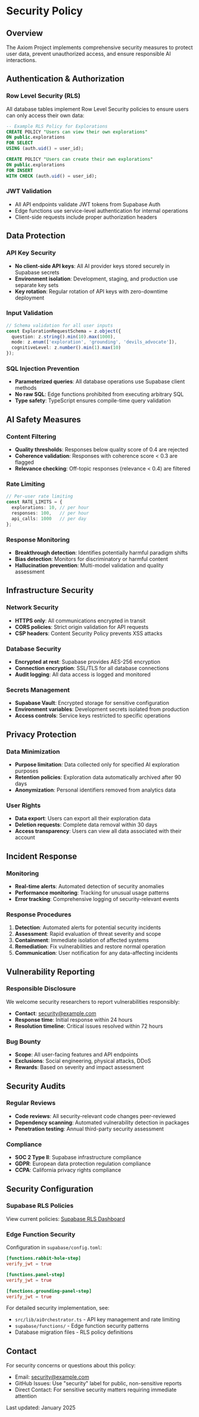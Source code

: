 # Security Policy

## Overview

The Axiom Project implements comprehensive security measures to protect user data, prevent unauthorized access, and ensure responsible AI interactions.

## Authentication & Authorization

### Row Level Security (RLS)
All database tables implement Row Level Security policies to ensure users can only access their own data:

```sql
-- Example RLS Policy for Explorations
CREATE POLICY "Users can view their own explorations" 
ON public.explorations 
FOR SELECT 
USING (auth.uid() = user_id);

CREATE POLICY "Users can create their own explorations" 
ON public.explorations 
FOR INSERT 
WITH CHECK (auth.uid() = user_id);
```

### JWT Validation
- All API endpoints validate JWT tokens from Supabase Auth
- Edge functions use service-level authentication for internal operations
- Client-side requests include proper authorization headers

## Data Protection

### API Key Security
- **No client-side API keys**: All AI provider keys stored securely in Supabase secrets
- **Environment isolation**: Development, staging, and production use separate key sets
- **Key rotation**: Regular rotation of API keys with zero-downtime deployment

### Input Validation
```typescript
// Schema validation for all user inputs
const ExplorationRequestSchema = z.object({
  question: z.string().min(10).max(1000),
  mode: z.enum(['exploration', 'grounding', 'devils_advocate']),
  cognitiveLevel: z.number().min(1).max(10)
});
```

### SQL Injection Prevention
- **Parameterized queries**: All database operations use Supabase client methods
- **No raw SQL**: Edge functions prohibited from executing arbitrary SQL
- **Type safety**: TypeScript ensures compile-time query validation

## AI Safety Measures

### Content Filtering
- **Quality thresholds**: Responses below quality score of 0.4 are rejected
- **Coherence validation**: Responses with coherence score < 0.3 are flagged
- **Relevance checking**: Off-topic responses (relevance < 0.4) are filtered

### Rate Limiting
```typescript
// Per-user rate limiting
const RATE_LIMITS = {
  explorations: 10, // per hour
  responses: 100,   // per hour
  api_calls: 1000   // per day
};
```

### Response Monitoring
- **Breakthrough detection**: Identifies potentially harmful paradigm shifts
- **Bias detection**: Monitors for discriminatory or harmful content
- **Hallucination prevention**: Multi-model validation and quality assessment

## Infrastructure Security

### Network Security
- **HTTPS only**: All communications encrypted in transit
- **CORS policies**: Strict origin validation for API requests
- **CSP headers**: Content Security Policy prevents XSS attacks

### Database Security
- **Encrypted at rest**: Supabase provides AES-256 encryption
- **Connection encryption**: SSL/TLS for all database connections
- **Audit logging**: All data access is logged and monitored

### Secrets Management
- **Supabase Vault**: Encrypted storage for sensitive configuration
- **Environment variables**: Development secrets isolated from production
- **Access controls**: Service keys restricted to specific operations

## Privacy Protection

### Data Minimization
- **Purpose limitation**: Data collected only for specified AI exploration purposes
- **Retention policies**: Exploration data automatically archived after 90 days
- **Anonymization**: Personal identifiers removed from analytics data

### User Rights
- **Data export**: Users can export all their exploration data
- **Deletion requests**: Complete data removal within 30 days
- **Access transparency**: Users can view all data associated with their account

## Incident Response

### Monitoring
- **Real-time alerts**: Automated detection of security anomalies
- **Performance monitoring**: Tracking for unusual usage patterns
- **Error tracking**: Comprehensive logging of security-relevant events

### Response Procedures
1. **Detection**: Automated alerts for potential security incidents
2. **Assessment**: Rapid evaluation of threat severity and scope
3. **Containment**: Immediate isolation of affected systems
4. **Remediation**: Fix vulnerabilities and restore normal operation
5. **Communication**: User notification for any data-affecting incidents

## Vulnerability Reporting

### Responsible Disclosure
We welcome security researchers to report vulnerabilities responsibly:

- **Contact**: security@example.com
- **Response time**: Initial response within 24 hours
- **Resolution timeline**: Critical issues resolved within 72 hours

### Bug Bounty
- **Scope**: All user-facing features and API endpoints
- **Exclusions**: Social engineering, physical attacks, DDoS
- **Rewards**: Based on severity and impact assessment

## Security Audits

### Regular Reviews
- **Code reviews**: All security-relevant code changes peer-reviewed
- **Dependency scanning**: Automated vulnerability detection in packages
- **Penetration testing**: Annual third-party security assessment

### Compliance
- **SOC 2 Type II**: Supabase infrastructure compliance
- **GDPR**: European data protection regulation compliance
- **CCPA**: California privacy rights compliance

## Security Configuration

### Supabase RLS Policies
View current policies: [Supabase RLS Dashboard](https://supabase.com/dashboard/project/oypsdwgvjwycgjxfqndi/auth/policies)

### Edge Function Security
Configuration in `supabase/config.toml`:
```toml
[functions.rabbit-hole-step]
verify_jwt = true

[functions.panel-step] 
verify_jwt = true

[functions.grounding-panel-step]
verify_jwt = true
```

For detailed security implementation, see:
- `src/lib/aiOrchestrator.ts` - API key management and rate limiting
- `supabase/functions/` - Edge function security patterns
- Database migration files - RLS policy definitions

## Contact

For security concerns or questions about this policy:
- Email: security@example.com
- GitHub Issues: Use "security" label for public, non-sensitive reports
- Direct Contact: For sensitive security matters requiring immediate attention

Last updated: January 2025